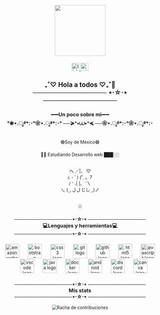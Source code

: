 <div align="center">
  <img height="163" src="https://i.pinimg.com/564x/81/bb/f9/81bbf99c2f8c9894f5f43de3eb9a7363.jpg"  />
</div>

###

<div align="center">
  <a href="https://www.linkedin.com/in/abigailtolen/">
  <img src="https://img.shields.io/static/v1?message=LinkedIn&logo=linkedin&label=&color=0077B5&logoColor=white&labelColor=&style=for-the-badge" height="25" alt="linkedin logo"  />
  </a>
  <a href="abigailtolcon@hotmail.com">
  <img src="https://img.shields.io/static/v1?message=Outlook&logo=microsoft-outlook&label=&color=0078D4&logoColor=white&labelColor=&style=for-the-badge" height="25" alt="microsoft-outlook logo"  />
  </a>
</div>

###

<h2 align="center">₊˚♡ Hola a todos ♡₊˚👋<br>──────────────── ⋆⋅☆⋅⋆ ────────────────</h2>

###

<h3 align="center">➖➖Un poco sobre mi➖➖<br>°❀⋆.ೃ࿔*:･°❀⋆.ೃ࿔*:･° ──≽^•⩊•^≼ ──❀⋆.ೃ࿔*:･°❀⋆.ೃ࿔*:･</h3>

###

<p align="center">🟢Soy de México🟢<br><br>🧠🌐 Estudiando Desarrollo web ███░░<br><br><br>              へ     ╱|、 ♡ <br>        ૮  -   ՛ )  (˚ˎ 。7    <br>         /   ⁻  ៸|   |、˜〵     <br>    乀 (ˍ, ل ل  じしˍ,)ノ <br><br><br>⚝</p>

###

<h3 align="center">────────────────⋆⋅☆⋅⋆ ────────────────<br>💻Lenguajes y herramientas💻<br>────────────────⋆⋅☆⋅⋆ ────────────────</h3>

###

<div align="center">
  <img src="https://skillicons.dev/icons?i=aws" height="45" alt="amazonwebservices logo"  />
  <img width="20" />
  <img src="https://cdn.jsdelivr.net/gh/devicons/devicon/icons/bootstrap/bootstrap-original.svg" height="45" alt="bootstrap logo"  />
  <img width="20" />
  <img src="https://cdn.jsdelivr.net/gh/devicons/devicon/icons/css3/css3-original.svg" height="45" alt="css3 logo"  />
  <img width="20" />
  <img src="https://cdn.jsdelivr.net/gh/devicons/devicon/icons/git/git-original.svg" height="45" alt="git logo"  />
  <img width="20" />
  <img src="https://cdn.jsdelivr.net/gh/devicons/devicon/icons/github/github-original.svg" height="45" alt="github logo"  />
  <img width="20" />
  <img src="https://cdn.jsdelivr.net/gh/devicons/devicon/icons/html5/html5-original.svg" height="45" alt="html5 logo"  />
  <img width="20" />
  <img src="https://cdn.jsdelivr.net/gh/devicons/devicon/icons/javascript/javascript-original.svg" height="45" alt="javascript logo"  />
  <img width="20" />
  <img src="https://cdn.jsdelivr.net/gh/devicons/devicon/icons/vscode/vscode-original.svg" height="45" alt="vscode logo"  />
  <img width="20" />
  <img src="https://cdn.jsdelivr.net/gh/devicons/devicon/icons/java/java-original.svg" height="45" alt="java logo"  />
  <img width="20" />
  <img src="https://cdn.jsdelivr.net/gh/devicons/devicon/icons/docker/docker-original.svg" height="45" alt="docker logo"  />
  <img width="20" />
  <img src="https://cdn.jsdelivr.net/gh/devicons/devicon/icons/android/android-original.svg" height="45" alt="android logo"  />
  <img width="20" />
  <img src="https://skillicons.dev/icons?i=discord" height="45" alt="discord logo"  />
  <img width="20" />
  <img src="https://cdn.simpleicons.org/canva/00C4CC" height="45" alt="canva logo"  />
</div>

###

<h3 align="center">────────────────⋆⋅☆⋅⋆ ────────────────<br>   Mis stats <br>────────────────⋆⋅☆⋅⋆ ────────────────</h3>

<div align="center">

![Racha de contribuciones](https://github-readme-streak-stats.herokuapp.com/?user=abigailtc)

</div>
